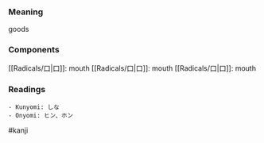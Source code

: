 ### Meaning

goods

### Components

[[Radicals/口|口]]: mouth [[Radicals/口|口]]: mouth [[Radicals/口|口]]: mouth

### Readings

```
- Kunyomi: しな
- Onyomi: ヒン、ホン
```

#kanji